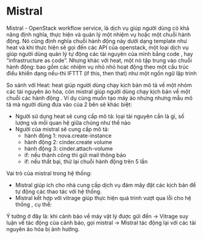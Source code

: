 # Mistral
Mistral -  OpenStack workflow service, là dịch vụ giúp người dùng có khả năng định nghĩa, thực hiện và quản lý một nhiệm vụ hoặc một chuỗi hành động. Nó cũng định nghĩa chuỗi hành động này dưới dạng template như heat và khi thực hiện sẽ gọi đến các API của openstack, một loại dịch vụ giúp người dùng quản lý tự động các tài nguyên của mình bằng code , hay “infrastructure as code”. Nhưng khác với heat, một nó tập trung vào chuỗi hành động: bao gồm các nhiệm vụ nhỏ nhỏ hoạt động theo một cấu trúc điều khiển dạng nếu-thì IFTTT (if this, then that) như một ngồn ngữ lập trình

So sánh với Heat: heat giúp người dùng chạy kịch bản mô tả về một nhóm các tài nguyên ảo hóa, còn mistral giúp người dùng chạy kịch bản về một chuỗi các hành động . Ví dụ cùng muốn tạo máy ảo nhưng nhưng mẫu mô tả mà người dùng đưa vào của 2 bên sẽ khác biệt:

* Người sử dụng heat sẽ cung cấp mô tả: loại tài nguyên cần là gì, số lượng và mối quan hệ giữa chúng như thế nào
* Người của mistral sẽ cung cấp mô tả:
  * hành động 1: nova.create-instance  
  * hành động 2: cinder.create volume
  * hành động 3: cinder.attach-volume
  * if: nếu thành công thì gửi mail thông báo
  * if: nếu thất bại, thử lại chuỗi hành động trên 5 lần

Vai trò của mistral trong hệ thống:
* Mistral giúp ích cho nhà cung cấp dịch vụ đám mây đặt các kịch bản để tự động các thao tác với hệ thống.
* Mistral kết hợp với vitrage giúp thực hiện quá trình vượt qua lỗi cho hệ thống , cụ thể:

Ý tưởng ở đây là: khi cảnh báo về máy vật lý  được gửi đến -> Vitrage suy luận về tác động của cảnh báo, gọi mistral -> Mistral tác động lại với các tài nguyên ảo hóa bị ảnh hưởng.




